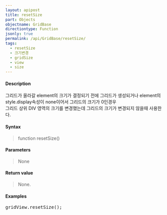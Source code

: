 ```yaml
---
layout: apipost
title: resetSize
part: Objects
objectname: GridBase
directiontype: Function
jsonly: true
permalink: /api/GridBase/resetSize/
tags:
  - resetSize
  - 크기변경
  - gridSize
  - view
  - size
---
```



#### Description	

 그리드가 올라갈 element의 크기가 결정되기 전에 그리드가 생성되거나 element의 style.display속성이 none이어서 그리드의 크기가 0인경우   
 그리드 상위 DIV 영역의 크기를 변경했는데 그리드의 크기가 변경되지 않을때 사용한다.  


#### Syntax

> function resetSize()

#### Parameters

> None

#### Return value

> None.

#### Examples 

<pre class="prettyprint">
gridView.resetSize();    
</pre>

